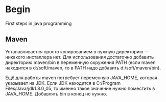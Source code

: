 # Begin
First steps in java programming 

## Maven
  Устанавливается просто копированием в нужную директорию — никакого инсталлера нет. Для использования достаточно добавить директорию maven/bin в переменную окружения PATH (если maven находится в d:/soft/maven, то в PATH надо добавить d:/soft/maven/bin).
 
 Ещё для работы maven потребует переменную JAVA_HOME, которая указывает на JDK. Если JDK находится в C:/Program Files/Java/jdk1.8.0_05, то именно такое значение нужно поместить в JAVA_HOME. Добавлять bin в конец не нужно.
